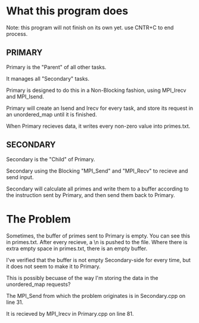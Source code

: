 
# What this program does

Note: this program will not finish on its own yet. use CNTR+C to end process. 

## PRIMARY

Primary is the "Parent" of all other tasks.

It manages all "Secondary" tasks. 

Primary is designed to do this in a Non-Blocking fashion, using MPI_Irecv and MPI_Isend. 

Primary will create an Isend and Irecv for every task, and store its request in an unordered_map until it is finished. 

When Primary recieves data, it writes every non-zero value into primes.txt. 

## SECONDARY

Secondary is the "Child" of Primary. 

Secondary using the Blocking "MPI_Send" and "MPI_Recv" to recieve and send input. 

Secondary will calculate all primes and write them to a buffer according to the instruction sent by Primary, and then send them back to Primary. 

# The Problem

Sometimes, the buffer of primes sent to Primary is empty. You can see this in primes.txt. After every recieve, a \n is pushed to the file. Where there is extra empty space in primes.txt, there is an empty buffer. 

I've verified that the buffer is not empty Secondary-side for every time, but it does not seem to make it to Primary.

This is possibly becuase of the way I'm storing the data in the unordered_map requests?

The MPI_Send from which the problem originates is in Secondary.cpp on line 31. 

It is recieved by MPI_Irecv in Primary.cpp on line 81.